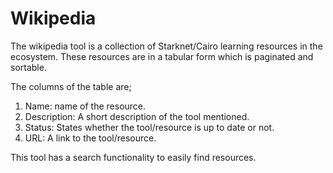 # Wikipedia

The wikipedia tool is a collection of Starknet/Cairo learning resources in the ecosystem. These resources are in a tabular form which is paginated and sortable.

The columns of the table are;

1. Name: name of the resource.
2. Description: A short description of the tool mentioned.
3. Status: States whether the tool/resource is up to date or not.
4. URL: A link to the tool/resource.

This tool has a search functionality to easily find resources.
